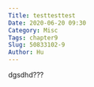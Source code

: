 ```yaml
---
Title: testtesttest
Date: 2020-06-20 09:30
Category: Misc
Tags: chapter9
Slug: 50833102-9
Author: Hu
---
```

dgsdhd???


<!-- PELICAN_END_SUMMARY -->
